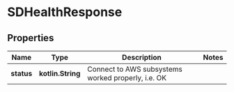 
# SDHealthResponse

## Properties
Name | Type | Description | Notes
------------ | ------------- | ------------- | -------------
**status** | **kotlin.String** | Connect to AWS subsystems worked properly, i.e. OK | 



